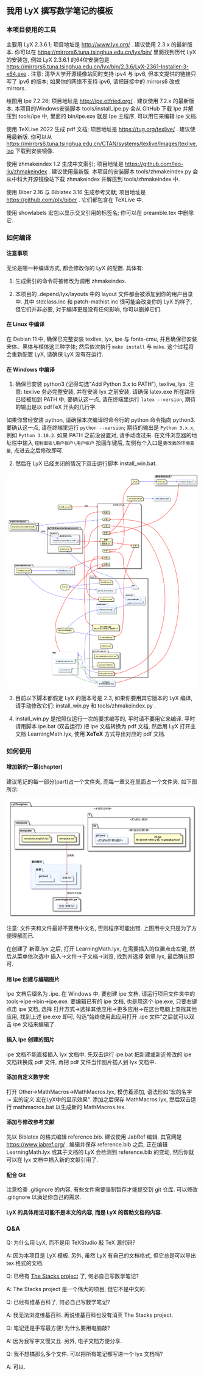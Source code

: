 ## 我用 LyX 撰写数学笔记的模板

### 本项目使用的工具

主要用 LyX 2.3.6.1; 项目地址是 http://www.lyx.org/ . 建议使用 2.3.x 的最新版本. 你可以在 https://mirrors6.tuna.tsinghua.edu.cn/lyx/bin/ 里面找到历代 LyX 的安装包, 例如 LyX 2.3.6.1 的64位安装包是 https://mirrors6.tuna.tsinghua.edu.cn/lyx/bin/2.3.6/LyX-2361-Installer-3-x64.exe . 注意: 清华大学开源镜像站同时支持 ipv4 与 ipv6, 但本文提供的链接只写了 ipv6 的版本; 如果你的网络不支持 ipv6, 请把链接中的 mirrors6 改成 mirrors.

绘图用 Ipe 7.2.26; 项目地址是 http://ipe.otfried.org/ . 建议使用 7.2.x 的最新版本. 本项目的Windows安装脚本 tools/install_ipe.py 会从 GitHub 下载 Ipe 并解压到 tools/ipe 中, 里面的 bin/ipe.exe 就是 Ipe 主程序, 可以用它来编辑 ipe 文档.

使用 TeXLive 2022 生成 pdf 文档; 项目地址是 https://tug.org/texlive/ . 建议使用最新版. 你可以从 https://mirrors6.tuna.tsinghua.edu.cn/CTAN/systems/texlive/Images/texlive.iso 下载到安装镜像.

使用 zhmakeindex 1.2 生成中文索引; 项目地址是 https://github.com/leo-liu/zhmakeindex . 建议使用最新版. 本项目的安装脚本 tools/zhmakeindex.py 会从中科大开源镜像站下载 zhmakeindex 并解压到 tools/zhmakeindex 中.

使用 Biber 2.16 与 Biblatex 3.16 生成参考文献; 项目地址是 https://github.com/plk/biber . 它们都包含在 TeXLive 中.

使用 showlabels 宏包以显示交叉引用的标签名; 你可以在 preamble.tex 中删除它.

### 如何编译

#### 注意事项

无论是哪一种编译方式, 都会修改你的 LyX 的配置. 具体有:

1. 生成索引的命令将被修改为调用 zhmakeindex.

2. 本项目的 .depend/lyx/layouts 中的 layout 文件都会被添加到你的用户目录中. 其中 stdclass.inc 和 patch-mathist.inc 很可能会改变你的 LyX 的样子, 但它们并非必要, 对于编译更是没有任何影响, 你可以删掉它们.

#### 在 Linux 中编译

在 Debian 11 中, 确保已完整安装 texlive, lyx, ipe 与 fonts-cmu, 并且确保已安装宋体、黑体与楷体这三种字体; 然后依次执行 `make install` 与 `make`. 这个过程将会重新配置 LyX, 请确保 LyX 没有在运行.

#### 在 Windows 中编译

1. 确保已安装 python3 (记得勾选"Add Python 3.x to PATH"), texlive, lyx. 注意: texlive 务必完整安装, 并在安装 lyx 之前安装. 请确保 latex.exe 所在路径已经被加到 PATH 中; 要确认这一点, 请在终端里运行 `latex --version`, 期待的输出是以 pdfTeX 开头的几行字.

如果你曾经安装 python, 请确保本次编译时命令行的 python 命令指向 python3. 要确认这一点, 请在终端里运行 `python --version`; 期待的输出是 `Python 3.x.x`, 例如 `Python 3.10.2`. 如果 PATH 之前没设置对, 请手动改过来. 在文件浏览器的地址栏中输入
`控制面板\用户帐户\用户帐户`
按回车键后, 左侧有个入口是`更改我的环境变量`, 点进去之后修改即可.

2. 然后在 LyX 已经关闭的情况下双击运行脚本 install_win.bat.

![install.svg](/picture/install_win.svg)

3. 目前以下脚本都假定 LyX 的版本号是 2.3, 如果你要用其它版本的 LyX 编译, 请手动修改它们: install_win.py 和 tools/zhmakeindex.py .

4. install_win.py 是按照仅运行一次的要求编写的, 平时请不要用它来编译. 平时请用脚本 ipe.bat (双击运行) 把 ipe 文档转换为 pdf 文档, 然后用 LyX 打开主文档 LearningMath.lyx, 使用 **XeTeX** 方式导出对应的 pdf 文档.

### 如何使用

#### 增加新的一章(chapter)

建议笔记的每一部分(part)占一个文件夹, 而每一章又在里面占一个文件夹. 如下图所示:

![part-chapter.svg](/picture/part-chapter.svg)

注意: 文件夹和文件最好不要用中文名, 否则程序可能出错. 上图用中文只是为了方便理解而已.

在创建了 新章.lyx 之后, 打开 LearningMath.lyx, 在需要插入的位置点击左键, 然后从菜单依次选中 插入→文件→子文档→浏览, 找到并选择 新章.lyx, 最后确认即可.

#### 用 Ipe 创建与编辑图片

Ipe 文档后缀名为 .ipe. 在 Windows 中, 要创建 ipe 文档, 请运行项目文件夹中的 tools→ipe→bin→ipe.exe. 要编辑已有的 ipe 文档, 也是用这个 ipe.exe, 只要右键点击 ipe 文档, 选择 打开方式→选择其他应用→更多应用→在这台电脑上查找其他应用, 找到上述 ipe.exe 即可, 勾选“始终使用此应用打开 .ipe 文件”之后就可以双击 ipe 文档来编辑了.

#### 插入 Ipe 创建的图片

ipe 文档不能直接插入 lyx 文档中. 先双击运行 ipe.bat 把新建或新近修改的 ipe 文档转换成 pdf 文件, 再把 pdf 文件当作图片插入到 lyx 文档中.

#### 添加自定义数学宏

打开 Other→MathMacros→MathMacros.lyx, 模仿着添加, 语法形如“宏的名字 := 宏的定义 宏在LyX中的显示效果”. 添加之后保存 MathMacros.lyx, 然后双击运行 mathmacros.bat 以生成新的 MathMacros.tex.

#### 添加与修改参考文献

先以 Biblatex 的格式编辑 reference.bib. 建议使用 JabRef 编辑, 其官网是 https://www.jabref.org/ . 编辑并保存 reference.bib 之后, 正在编辑 LearningMath.lyx 或其子文档的 LyX 会检测到 reference.bib 的变动, 然后你就可以在 lyx 文档中插入新的文献引用了.

#### 配合 Git

注意检查 .gitignore 的内容, 有些文件需要强制暂存才能提交到 git 仓库. 可以修改 .gitignore 以满足你自己的需求.

#### LyX 的具体用法可能不是本文的内容, 而是 LyX 的帮助文档的内容.

### Q&A

Q: 为什么用 LyX, 而不是用 TeXStudio 敲 TeX 源代码?

A: 因为本项目是 LyX 模板. 另外, 虽然 LyX 有自己的文档格式, 但它总是可以导出 tex 格式的文档.

Q: 已经有 [The Stacks project](https://stacks.math.columbia.edu/) 了, 何必自己写数学笔记?

A: The Stacks project 是一个伟大的项目, 但它不是中文的.

Q: 已经有维基百科了, 何必自己写数学笔记?

A: 我无法浏览维基百科. 再说维基百科也没有消灭 The Stacks project.

Q: 笔记还是手写最方便! 为什么要用电脑敲?

A: 因为我写字又慢又丑. 另外, 电子文档方便分享.

Q: 我不想搞那么多个文件. 可以把所有笔记都写进一个 lyx 文档吗?

A: 可以.